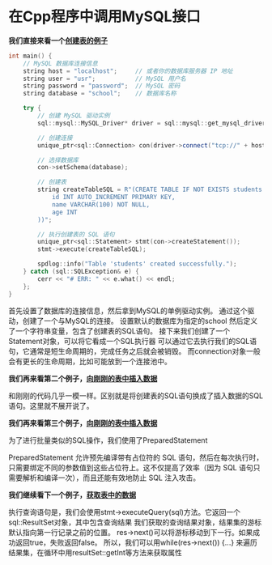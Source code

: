 # 在Cpp程序中调用MySQL接口

**我们直接来看一个[创建表的例子](./MySQL-LearnSpace/demo1/create_table.cpp)**
```cpp
int main() {
    // MySQL 数据库连接信息
    string host = "localhost";     // 或者你的数据库服务器 IP 地址
    string user = "usr";           // MySQL 用户名
    string password = "password";  // MySQL 密码
    string database = "school";    // 数据库名称

    try {
        // 创建 MySQL 驱动实例
        sql::mysql::MySQL_Driver* driver = sql::mysql::get_mysql_driver_instance();

        // 创建连接
        unique_ptr<sql::Connection> con(driver->connect("tcp://" + host + ":3306", user, password));

        // 选择数据库
        con->setSchema(database);

        // 创建表
        string createTableSQL = R"(CREATE TABLE IF NOT EXISTS students (
            id INT AUTO_INCREMENT PRIMARY KEY,
            name VARCHAR(100) NOT NULL,
            age INT
        ))";

        // 执行创建表的 SQL 语句
        unique_ptr<sql::Statement> stmt(con->createStatement());
        stmt->execute(createTableSQL);

        spdlog::info("Table 'students' created successfully.");
    } catch (sql::SQLException& e) {
        cerr << "# ERR: " << e.what() << endl;
    };
}
```

首先设置了数据库的连接信息，然后拿到MySQL的单例驱动实例。
通过这个驱动，创建了一个与MySQL的连接。
设置默认的数据库为指定的school
然后定义了一个字符串变量，包含了创建表的SQL语句。
接下来我们创建了一个Statement对象，可以将它看成一个SQL执行器
可以通过它去执行我们的SQL语句，它通常是短生命周期的，完成任务之后就会被销毁。
而connection对象一般会有更长的生命周期，比如可能放到一个连接池中。

**我们再来看第二个例子，[向刚刚的表中插入数据](./MySQL-LearnSpace/demo1/add_info.cpp)**

和刚刚的代码几乎一模一样。区别就是将创建表的SQL语句换成了插入数据的SQL语句。这里就不展开说了。

**我们再来看第三个例子，[向刚刚的表中插入数据](./MySQL-LearnSpace/demo1/add_info2.cpp)**

为了进行批量类似的SQL操作，我们使用了PreparedStatement

PreparedStatement 允许预先编译带有占位符的 SQL 语句，然后在每次执行时，只需要绑定不同的参数值到这些占位符上。这不仅提高了效率（因为 SQL 语句只需要解析和编译一次），而且还能有效地防止 SQL 注入攻击。

**我们继续看下一个例子，[获取表中的数据](./MySQL-LearnSpace/demo1/get_info.cpp)**

执行查询语句是，我们会使用stmt->executeQuery(sql)方法。它返回一个sql::ResultSet对象，其中包含查询结果
我们获取的查询结果对象，结果集的游标默认指向第一行记录之前的位置。
res->next()可以将游标移动到下一行。如果成功返回true，失败返回false。
所以，我们可以用while(res->next()) {...} 来遍历结果集，在循环中用resultSet::getInt等方法来获取属性
